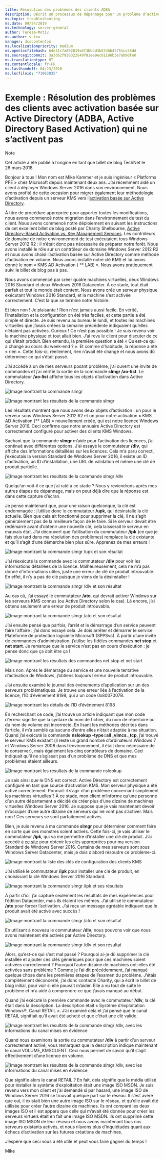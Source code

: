 ```yaml
---
title: Résolution des problèmes des clients ADBA
description: Décrit un processus de dépannage pour un problème d’activation de Windows
ms.topic: troubleshooting
ms.date: 09/24/2019
ms.technology: server-general
author: Teresa-Motiv
ms.author: v-tea
manager: dcscontentpm
ms.localizationpriority: medium
ms.openlocfilehash: b4e31cfa892019e4f3bbcd3b67dbb42751cc58dd
ms.sourcegitcommit: 3a3d62f938322849f81ee9ec01186b3e7ab90fe0
ms.translationtype: HT
ms.contentlocale: fr-FR
ms.lasthandoff: 04/23/2020
ms.locfileid: "71963035"
---
```

# <a name="example-troubleshooting-active-directory-based-activation-adba-clients-that-do-not-activate"></a>Exemple : Résolution des problèmes des clients avec activation basée sur Active Directory (ADBA, Active Directory Based Activation) qui ne s’activent pas

> [!NOTE]
> Cet article a été publié à l’origine en tant que billet de blog TechNet le 26 mars 2018.

Bonjour à tous ! Mon nom est Mike Kammer et je suis ingénieur « Platforms PFE » chez Microsoft depuis maintenant deux ans. J’ai récemment aidé un client à déployer Windows Server 2016 dans son environnement. Nous avons profité de cette occasion pour migrer également leur méthodologie d’activation depuis un serveur KMS vers l’[activation basée sur Active Directory](https://docs.microsoft.com/previous-versions/windows/hh852637(v=win.10)).

À titre de procédure appropriée pour apporter toutes les modifications, nous avons commencé notre migration dans l’environnement de test du client. Nous avons commencé notre déploiement en suivant les instructions de cet excellent billet de blog posté par Charity Shelbourne, [Active Directory-Based Activation vs. Key Management Services](https://techcommunity.microsoft.com/t5/Core-Infrastructure-and-Security/Active-Directory-Based-Activation-vs-Key-Management-Services/ba-p/256016). Les contrôleurs de domaine de notre environnement de test exécutaient tous Windows Server 2012 R2 : il n’était donc pas nécessaire de préparer notre forêt. Nous avons installé le rôle sur un contrôleur de domaine Windows Server 2012 R2 et nous avons choisi l’activation basée sur Active Directory comme méthode d’activation en volume. Nous avons installé notre clé KMS et lui avons donné le nom « KMS AD Activation ( ** LAB) ». Nous avons pratiquement suivi le billet de blog pas à pas.

Nous avons commencé par créer quatre machines virtuelles, deux Windows 2016 Standard et deux Windows 2016 Datacenter. À ce stade, tout était parfait et tout le monde était content. Nous avons créé un serveur physique exécutant Windows 2016 Standard, et la machine s’est activée correctement. C’est là que se termine notre histoire.

Et bien non ! Je plaisante ! Rien n’est jamais aussi facile. En vérité, l’installation et la configuration on été très faciles, et cette partie a été simple et directe. Je suis revenu au bureau le lundi, et toutes les machines virtuelles que j’avais créées la semaine précédente indiquaient qu’elles n’étaient pas activées. Curieux ! Ce n’est pas possible ! Je suis revenu voir la machine physique et tout allait bien. J’ai revu le client pour discuter de ce qui s’était produit. Bien entendu, la première question a été « Qu’est-ce qui a changé au cours du week-end ? ». Et comme d’habitude, la réponse a été « rien ». Cette fois-ci, réellement, rien n’avait été changé et nous avons dû déterminer ce qui s’était passé.

J’ai accédé à un de mes serveurs posant problème, j’ai ouvert une invite de commandes et j’ai vérifié la sortie de la commande **slmgr /ao-list**. Le commutateur **/ao-list** affiche tous les objets d’activation dans Active Directory.

![Image montrant la commande slmgr](./media/032618_1700_Troubleshoo1.png)

![Image montrant les résultats de la commande slmgr](./media/032618_1700_Troubleshoo2.png)

Les résultats montrent que nous avons deux objets d’activation : un pour le serveur sous Windows Server 2012 R2 et un pour notre activation « KMS AD Activation (** LAB) » nouvellement créée, qui est notre licence Windows Server 2016. Ceci confirme que notre annuaire Active Directory est correctement configuré pour activer des clients KMS Windows.

Sachant que la commande **slmgr** m’aide pour l’activation des licences, j’ai continué avec différentes options. J’ai essayé le commutateur **/dlv**, qui affiche des informations détaillées sur les licences. Cela m’a paru correct, j’exécutais la version Standard de Windows Server 2016, il existe un ID d’activation, un ID d’installation, une URL de validation et même une clé de produit partielle.

![Image montrant les résultats de la commande slmgr /dlv](./media/ActivationTroubleshoot2b.jpg)

Quelqu’un voit-il ce que j’ai raté à ce stade ? Nous y reviendrons après mes autres étapes de dépannage, mais on peut déjà dire que la réponse est dans cette capture d’écran.

Je pense maintenant que, pour une raison quelconque, la clé est endommagée : j’utilise donc le commutateur **/upk**, qui désinstalle la clé actuelle. Bien que cela ait fonctionné pour supprimer la clé, il ne s’agit généralement pas de la meilleure façon de le faire. Si le serveur devait être redémarré avant d’obtenir une nouvelle clé, cela laisserait le serveur en mauvais état. J’ai découvert que l’utilisation du commutateur **/ipk** (ce que je fais plus tard dans ma résolution des problèmes) remplace la clé existante et qu’il s’agit d’une démarche bien plus sûre. Apprenez de mes erreurs !

![Image montrant la commande slmgr /upk et son résultat](./media/032618_1700_Troubleshoo3.png)

J’ai réexécuté la commande avec le commutateur **/dlv** pour voir les informations détaillées de la licence. Malheureusement, cela ne m’a pas donné d’informations utiles, juste une erreur de clé de produit introuvable. En effet, il n’y a pas de clé puisque je viens de la désinstaller !

![Image montrant la commande slmgr /dlv et son résultat](./media/032618_1700_Troubleshoo4.png)

Au cas où, j’ai essayé le commutateur **/ato**, qui devrait activer Windows sur les serveurs KMS connus (ou Active Directory selon le cas). Là encore, j’ai obtenu seulement une erreur de produit introuvable.

![Image montrant la commande slmgr /ato et son résultat](./media/032618_1700_Troubleshoo5.png)

J’ai ensuite pensé que parfois, l’arrêt et le démarrage d’un service peuvent faire l’affaire : j’ai donc essayé cela. Je dois arrêter et démarrer le service Plateforme de protection logicielle Microsoft (SPPSvc). À partir d’une invite de commandes d’administration, j’utilise les fidèles commandes **net stop** et **net start**. Je remarque que le service n’est pas en cours d’exécution : je pense donc que ça doit être ça !

![Image montrant les résultats des commandes net stop et net start](./media/032618_1700_Troubleshoo6.png)

Mais non. Après le démarrage du service et une nouvelle tentative d’activation de Windows, j’obtiens toujours l’erreur de produit introuvable.

J’ai ensuite examiné le journal des événements d’application sur un des serveurs problématiques. Je trouve une erreur liée à l’activation de la licence, l’ID d’événement 8198, qui a un code 0x8007007B.

![Image montrant les détails de l’ID d’événement 8198](./media/032618_1700_Troubleshoo7.png)

En recherchant ce code, j’ai trouvé un article indiquant que mon code d’erreur signifie que la syntaxe du nom de fichier, du nom de répertoire ou du nom de volume est incorrecte. En lisant les méthodes décrites dans l’article, il m’a semblé qu’aucune d’entre elles n’était adaptée à ma situation. Quand j’ai exécuté la commande **nslookup -type=all _vlmcs._tcp**, j’ai trouvé le serveur KMS existant (il reste un grand nombre d’ordinateurs Windows 7 et Windows Server 2008 dans l’environnement, il était donc nécessaire de le conserver), mais également les cinq contrôleurs de domaine. Ceci indiquait qu’il ne s’agissait pas d’un problème de DNS et que mes problèmes étaient ailleurs.

![Image montrant les résultats de la commande nslookup](./media/032618_1700_Troubleshoo8.png)

Je sais ainsi que le DNS est correct. Active Directory est correctement configuré en tant que source d’activation KMS. Mon serveur physique a été activé correctement. Pourrait-il s’agir d’un problème concernant simplement les machines virtuelles ? À ce stade, mon client m’informe qu’une personne d’un autre département a décidé de créer plus d’une dizaine de machines virtuelles Windows Server 2016. Je suppose que je vais maintenant devoir m’occuper d’une autre dizaine de serveurs qui ne vont pas s’activer. Mais non ! Ces serveurs se sont parfaitement activés.

Bien, je suis revenu à ma commande **slmgr** pour déterminer comment faire en sorte que ces monstres soient activés. Cette fois-ci, je vais utiliser le commutateur **/ipk**, qui va me permettre d’installer une clé de produit. J’ai accédé à [ce site](https://docs.microsoft.com/previous-versions/windows/it-pro/windows-server-2012-R2-and-2012/jj612867(v=ws.11)) pour obtenir les clés appropriées pour ma version Standard de Windows Server 2016. Certains de mes serveurs sont sous Windows Server Datacenter, mais je dois d’abord résoudre ce problème-ci.

![Image montrant la liste des clés de configuration des clients KMS](./media/032618_1700_Troubleshoo9.png)

J’ai utilisé le commutateur **/ipk** pour installer une clé de produit, en choisissant la clé Windows Server 2016 Standard.

![Image montrant la commande slmgr /ipk et ses résultats](./media/032618_1700_Troubleshoo10.png)

À partir d’ici, j’ai capturé seulement les résultats de mes expériences pour l’édition Datacenter, mais ils étaient les mêmes. J’ai utilisé le commutateur **/ato** pour forcer l’activation. J’ai reçu un message agréable indiquant que le produit avait été activé avec succès !

![Image montrant la commande slmgr /ato et son résultat](./media/032618_1700_Troubleshoo11.png)

En utilisant à nouveau le commutateur **/dlv**, nous pouvons voir que nous avons maintenant été activés par Active Directory.

![Image montrant la commande slmgr /dlv et son résultat](./media/032618_1700_Troubleshoo12.png)

Alors, qu’est-ce qui s’est mal passé ? Pourquoi ai-je dû supprimer la clé installée et ajouter ces clés génériques pour que ces machines soient activées correctement ? Pourquoi l’autre dizaine de machines ont-elles été activées sans problème ? Comme je l’ai dit précédemment, j’ai manqué quelque chose dans les premières étapes de l’examen du problème. J’étais complètement déconcerté, j’ai donc contacté Charity, qui a écrit le billet de blog initial, pour voir si elle pouvait m’aider. Elle a vu tout de suite le problème et m’a aidé à comprendre ce que j’avais manqué au début.

Quand j’ai exécuté la première commande avec le commutateur **/dlv**, la clé était dans la description. La description était « Système d’exploitation Windows®, Canal RETAIL ». J’ai examiné cela et j’ai pensé que le canal RETAIL signifiait qu’il avait été acheté et que c’était une clé valide.

![Image montrant les résultats de la commande slmgr /dlv, avec les informations du canal mises en évidence](./media/032618_1700_Troubleshoo13.png)

Quand nous examinons la sortie du commutateur **/dlv** à partir d’un serveur correctement activé, vous remarquez que la description indique maintenant le canal VOLUME_KMSCLIENT. Ceci nous permet de savoir qu’il s’agit effectivement d’une licence en volume.

![Image montrant les résultats de la commande slmgr /dlv, avec les informations du canal mises en évidence](./media/032618_1700_Troubleshoo14.png)

Que signifie alors le canal RETAIL ? En fait, cela signifie que le média utilisé pour installer le système d’exploitation était une image ISO MSDN. Je suis revenu vers mon client et j’ai demandé si par hasard, une image ISO de Windows Server 2016 se trouvait quelque part sur le réseau. Il s’est avéré que oui, il existait bien une autre image ISO sur le réseau, et qu’elle avait été utilisée pour créer l’autre dizaine de machines. Ils ont comparé les deux images ISO et il est apparu que celle qui m’avait été donnée pour créer les serveurs virtuels était en fait une image ISO MSDN. Ils ont supprimé cette image ISO MSDN de leur réseau et nous avons maintenant tous nos serveurs existants activés, et nous n’avons plus d’inquiétudes quant aux échecs d’activation sur les futures créations de machines.

J’espère que ceci vous a été utile et peut vous faire gagner du temps !

Mike
